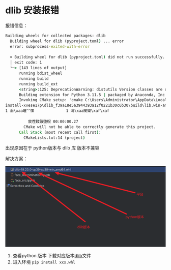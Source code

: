 

# dlib 安装报错

报错信息：

```cmd
Building wheels for collected packages: dlib
  Building wheel for dlib (pyproject.toml) ... error
  error: subprocess-exited-with-error
  
  × Building wheel for dlib (pyproject.toml) did not run successfully.
  │ exit code: 1
  ╰─> [143 lines of output]
      running bdist_wheel
      running build
      running build_ext
      <string>:125: DeprecationWarning: distutils Version classes are deprecated. Use packaging.version instead.
      Building extension for Python 3.11.5 | packaged by Anaconda, Inc. | (main, Sep 11 2023, 13:26:23) [MSC v.1916 64 bit (AMD64)]
      Invoking CMake setup: 'cmake C:\Users\Administrator\AppData\Local\Temp\pip-install-xvese17p\dlib_f39a18e5a3944393a12f0221b30c6b30\tools\python -DCMAKE_LIBRARY_OUTPUT_DIRECTORY=C:\Users\Administrator\AppData\Local\Temp\pip-
install-xvese17p\dlib_f39a18e5a3944393a12f0221b30c6b30\build\lib.win-amd64-cpython-311 -DPYTHON_EXECUTABLE=F:\minconda\python.exe -DCMAKE_LIBRARY_OUTPUT_DIRECTORY_RELEASE=C:\Users\Administrator\AppData\Local\Temp\pip-install-xve
1 涓\xaa璀﹀憡              1 涓\xaa閿欒\xaf\xaf
     
          宸茬敤鏃堕棿 00:00:00.27
        CMake will not be able to correctly generate this project.
      Call Stack (most recent call first):
        CMakeLists.txt:14 (project)


```

出现原因在于 python版本与 dlib 库 版本不兼容 

解决方案：

![image-20231123103915464](./assets/image-20231123103915464.png)

1. 查看python 版本 下载对应版本[dlib](https://pypi.org/simple/dlib/)文件
2. 进入环境 `pip install xxx.whl`




